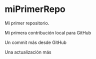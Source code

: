 # miPrimerRepo

Mi primer repositorio.

Mi primera contribución local para GitHub

Un commit más desde GitHub

Una actualización más
